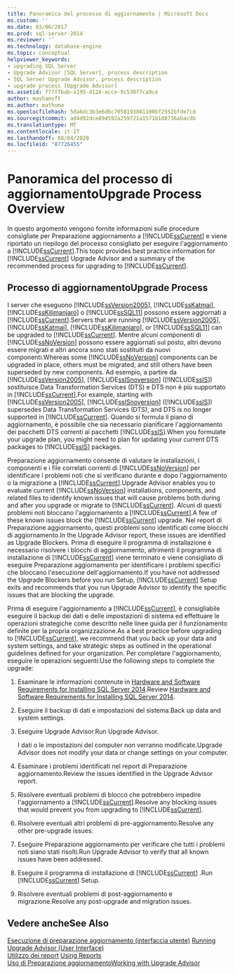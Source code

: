 ```yaml
---
title: Panoramica del processo di aggiornamento | Microsoft Docs
ms.custom: ''
ms.date: 03/06/2017
ms.prod: sql-server-2014
ms.reviewer: ''
ms.technology: database-engine
ms.topic: conceptual
helpviewer_keywords:
- upgrading SQL Server
- Upgrade Advisor [SQL Server], process description
- SQL Server Upgrade Advisor, process description
- upgrade process [Upgrade Advisor]
ms.assetid: f77ffbab-a195-4124-acce-9c538f7ca9ce
author: mashamsft
ms.author: mathoma
ms.openlocfilehash: 5da6dc3b3e6d6c7058193801100bf2552bfde7cd
ms.sourcegitcommit: ad4d92dce894592a259721a1571b1d8736abacdb
ms.translationtype: MT
ms.contentlocale: it-IT
ms.lasthandoff: 08/04/2020
ms.locfileid: "87726455"
---
```

# <a name="upgrade-process-overview"></a><span data-ttu-id="1e6a2-102">Panoramica del processo di aggiornamento</span><span class="sxs-lookup"><span data-stu-id="1e6a2-102">Upgrade Process Overview</span></span>
  <span data-ttu-id="1e6a2-103">In questo argomento vengono fornite informazioni sulle procedure consigliate per Preparazione aggiornamento a [!INCLUDE[ssCurrent](../../includes/sscurrent-md.md)] e viene riportato un riepilogo del processo consigliato per eseguire l'aggiornamento a [!INCLUDE[ssCurrent](../../includes/sscurrent-md.md)].</span><span class="sxs-lookup"><span data-stu-id="1e6a2-103">This topic provides best practice information for [!INCLUDE[ssCurrent](../../includes/sscurrent-md.md)] Upgrade Advisor and a summary of the recommended process for upgrading to [!INCLUDE[ssCurrent](../../includes/sscurrent-md.md)].</span></span>  
  
## <a name="upgrade-process"></a><span data-ttu-id="1e6a2-104">Processo di aggiornamento</span><span class="sxs-lookup"><span data-stu-id="1e6a2-104">Upgrade Process</span></span>  
 <span data-ttu-id="1e6a2-105">I server che eseguono [!INCLUDE[ssVersion2005](../../includes/ssversion2005-md.md)], [!INCLUDE[ssKatmai](../../includes/sskatmai-md.md)], [!INCLUDE[ssKilimanjaro](../../includes/sskilimanjaro-md.md)] o [!INCLUDE[ssSQL11](../../includes/sssql11-md.md)] possono essere aggiornati a [!INCLUDE[ssCurrent](../../includes/sscurrent-md.md)].</span><span class="sxs-lookup"><span data-stu-id="1e6a2-105">Servers that are running [!INCLUDE[ssVersion2005](../../includes/ssversion2005-md.md)], [!INCLUDE[ssKatmai](../../includes/sskatmai-md.md)], [!INCLUDE[ssKilimanjaro](../../includes/sskilimanjaro-md.md)], or [!INCLUDE[ssSQL11](../../includes/sssql11-md.md)] can be upgraded to [!INCLUDE[ssCurrent](../../includes/sscurrent-md.md)].</span></span> <span data-ttu-id="1e6a2-106">Mentre alcuni componenti di [!INCLUDE[ssNoVersion](../../includes/ssnoversion-md.md)] possono essere aggiornati sul posto, altri devono essere migrati e altri ancora sono stati sostituiti da nuovi componenti.</span><span class="sxs-lookup"><span data-stu-id="1e6a2-106">Whereas some [!INCLUDE[ssNoVersion](../../includes/ssnoversion-md.md)] components can be upgraded in place, others must be migrated, and still others have been superseded by new components.</span></span> <span data-ttu-id="1e6a2-107">Ad esempio, a partire da [!INCLUDE[ssVersion2005](../../includes/ssversion2005-md.md)], [!INCLUDE[ssISnoversion](../../includes/ssisnoversion-md.md)] ([!INCLUDE[ssIS](../../includes/ssis-md.md)]) sostituisce Data Transformation Services (DTS) e DTS non è più supportato in [!INCLUDE[ssCurrent](../../includes/sscurrent-md.md)].</span><span class="sxs-lookup"><span data-stu-id="1e6a2-107">For example, starting with [!INCLUDE[ssVersion2005](../../includes/ssversion2005-md.md)], [!INCLUDE[ssISnoversion](../../includes/ssisnoversion-md.md)] ([!INCLUDE[ssIS](../../includes/ssis-md.md)]) supersedes Data Transformation Services (DTS), and DTS is no longer supported in [!INCLUDE[ssCurrent](../../includes/sscurrent-md.md)].</span></span> <span data-ttu-id="1e6a2-108">Quando si formula il piano di aggiornamento, è possibile che sia necessario pianificare l'aggiornamento dei pacchetti DTS correnti ai pacchetti [!INCLUDE[ssIS](../../includes/ssis-md.md)].</span><span class="sxs-lookup"><span data-stu-id="1e6a2-108">When you formulate your upgrade plan, you might need to plan for updating your current DTS packages to [!INCLUDE[ssIS](../../includes/ssis-md.md)] packages.</span></span>  
  
 <span data-ttu-id="1e6a2-109">Preparazione aggiornamento consente di valutare le installazioni, i componenti e i file correlati correnti di [!INCLUDE[ssNoVersion](../../includes/ssnoversion-md.md)] per identificare i problemi noti che si verificano durante e dopo l'aggiornamento o la migrazione a [!INCLUDE[ssCurrent](../../includes/sscurrent-md.md)].</span><span class="sxs-lookup"><span data-stu-id="1e6a2-109">Upgrade Advisor enables you to evaluate current [!INCLUDE[ssNoVersion](../../includes/ssnoversion-md.md)] installations, components, and related files to identify known issues that will cause problems both during and after you upgrade or migrate to [!INCLUDE[ssCurrent](../../includes/sscurrent-md.md)].</span></span> <span data-ttu-id="1e6a2-110">Alcuni di questi problemi noti bloccano l'aggiornamento a [!INCLUDE[ssCurrent](../../includes/sscurrent-md.md)].</span><span class="sxs-lookup"><span data-stu-id="1e6a2-110">A few of these known issues block the [!INCLUDE[ssCurrent](../../includes/sscurrent-md.md)] upgrade.</span></span> <span data-ttu-id="1e6a2-111">Nel report di Preparazione aggiornamento, questi problemi sono identificati come blocchi di aggiornamento.</span><span class="sxs-lookup"><span data-stu-id="1e6a2-111">In the Upgrade Advisor report, these issues are identified as Upgrade Blockers.</span></span> <span data-ttu-id="1e6a2-112">Prima di eseguire il programma di installazione è necessario risolvere i blocchi di aggiornamento, altrimenti il programma di installazione di [!INCLUDE[ssCurrent](../../includes/sscurrent-md.md)] viene terminato e viene consigliato di eseguire Preparazione aggiornamento per identificare i problemi specifici che bloccano l'esecuzione dell'aggiornamento.</span><span class="sxs-lookup"><span data-stu-id="1e6a2-112">If you have not addressed the Upgrade Blockers before you run Setup, [!INCLUDE[ssCurrent](../../includes/sscurrent-md.md)] Setup exits and recommends that you run Upgrade Advisor to identify the specific issues that are blocking the upgrade.</span></span>  
  
 <span data-ttu-id="1e6a2-113">Prima di eseguire l'aggiornamento a [!INCLUDE[ssCurrent](../../includes/sscurrent-md.md)], è consigliabile eseguire il backup dei dati e delle impostazioni di sistema ed effettuare le operazioni strategiche come descritto nelle linee guida per il funzionamento definite per la propria organizzazione.</span><span class="sxs-lookup"><span data-stu-id="1e6a2-113">As a best practice before upgrading to [!INCLUDE[ssCurrent](../../includes/sscurrent-md.md)], we recommend that you back up your data and system settings, and take strategic steps as outlined in the operational guidelines defined for your organization.</span></span> <span data-ttu-id="1e6a2-114">Per completare l'aggiornamento, eseguire le operazioni seguenti:</span><span class="sxs-lookup"><span data-stu-id="1e6a2-114">Use the following steps to complete the upgrade:</span></span>  
  
1.  <span data-ttu-id="1e6a2-115">Esaminare le informazioni contenute in [Hardware and Software Requirements for Installing SQL Server 2014](hardware-and-software-requirements-for-installing-sql-server.md).</span><span class="sxs-lookup"><span data-stu-id="1e6a2-115">Review [Hardware and Software Requirements for Installing SQL Server 2014](hardware-and-software-requirements-for-installing-sql-server.md).</span></span>  
  
2.  <span data-ttu-id="1e6a2-116">Eseguire il backup di dati e impostazioni del sistema.</span><span class="sxs-lookup"><span data-stu-id="1e6a2-116">Back up data and system settings.</span></span>  
  
3.  <span data-ttu-id="1e6a2-117">Eseguire Upgrade Advisor.</span><span class="sxs-lookup"><span data-stu-id="1e6a2-117">Run Upgrade Advisor.</span></span>  
  
     <span data-ttu-id="1e6a2-118">I dati o le impostazioni del computer non verranno modificate.</span><span class="sxs-lookup"><span data-stu-id="1e6a2-118">Upgrade Advisor does not modify your data or change settings on your computer.</span></span>  
  
4.  <span data-ttu-id="1e6a2-119">Esaminare i problemi identificati nel report di Preparazione aggiornamento.</span><span class="sxs-lookup"><span data-stu-id="1e6a2-119">Review the issues identified in the Upgrade Advisor report.</span></span>  
  
5.  <span data-ttu-id="1e6a2-120">Risolvere eventuali problemi di blocco che potrebbero impedire l'aggiornamento a [!INCLUDE[ssCurrent](../../includes/sscurrent-md.md)].</span><span class="sxs-lookup"><span data-stu-id="1e6a2-120">Resolve any blocking issues that would prevent you from upgrading to [!INCLUDE[ssCurrent](../../includes/sscurrent-md.md)].</span></span>  
  
6.  <span data-ttu-id="1e6a2-121">Risolvere eventuali altri problemi di pre-aggiornamento.</span><span class="sxs-lookup"><span data-stu-id="1e6a2-121">Resolve any other pre-upgrade issues.</span></span>  
  
7.  <span data-ttu-id="1e6a2-122">Eseguire Preparazione aggiornamento per verificare che tutti i problemi noti siano stati risolti.</span><span class="sxs-lookup"><span data-stu-id="1e6a2-122">Run Upgrade Advisor to verify that all known issues have been addressed.</span></span>  
  
8.  <span data-ttu-id="1e6a2-123">Eseguire il programma di installazione di [!INCLUDE[ssCurrent](../../includes/sscurrent-md.md)] .</span><span class="sxs-lookup"><span data-stu-id="1e6a2-123">Run [!INCLUDE[ssCurrent](../../includes/sscurrent-md.md)] Setup.</span></span>  
  
9. <span data-ttu-id="1e6a2-124">Risolvere eventuali problemi di post-aggiornamento e migrazione.</span><span class="sxs-lookup"><span data-stu-id="1e6a2-124">Resolve any post-upgrade and migration issues.</span></span>  
  
## <a name="see-also"></a><span data-ttu-id="1e6a2-125">Vedere anche</span><span class="sxs-lookup"><span data-stu-id="1e6a2-125">See Also</span></span>  
 <span data-ttu-id="1e6a2-126">[Esecuzione di preparazione aggiornamento &#40;interfaccia utente&#41;](../../../2014/sql-server/install/running-upgrade-advisor-user-interface.md) </span><span class="sxs-lookup"><span data-stu-id="1e6a2-126">[Running Upgrade Advisor &#40;User Interface&#41;](../../../2014/sql-server/install/running-upgrade-advisor-user-interface.md) </span></span>  
 <span data-ttu-id="1e6a2-127">[Utilizzo dei report](../../../2014/sql-server/install/using-reports.md) </span><span class="sxs-lookup"><span data-stu-id="1e6a2-127">[Using Reports](../../../2014/sql-server/install/using-reports.md) </span></span>  
 [<span data-ttu-id="1e6a2-128">Uso di Preparazione aggiornamento</span><span class="sxs-lookup"><span data-stu-id="1e6a2-128">Working with Upgrade Advisor</span></span>](../../../2014/sql-server/install/working-with-upgrade-advisor.md)  
  
  

